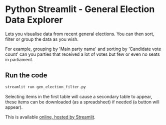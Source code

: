 # Python Streamlit - General Election Data Explorer

Lets you visualise data from recent general elections. You can then sort, filter or group the data as you wish.

For example, 
grouping by 'Main party name' and sorting by 'Candidate vote count' can you parties that received a lot of votes but few or even no seats in parliament.

## Run the code
```bash
streamlit run gen_election_filter.py
```

Selecting items in the first table will cause a secondary table to appear, these items can be downloaded (as a spreadsheet) if needed (a button will appear).

This is available [online, hosted by Streamlit](https://sl-gen-election-phoughton.streamlit.app/).
